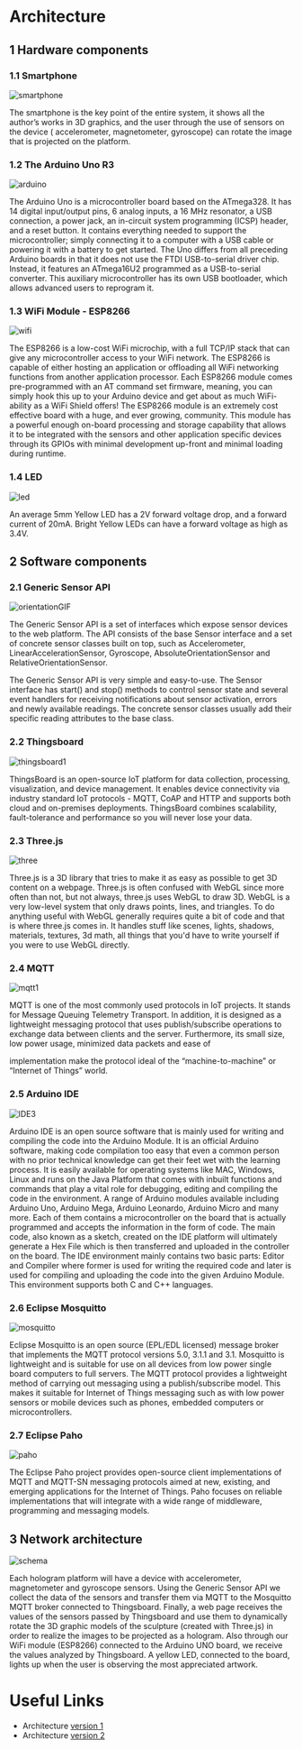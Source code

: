 # Architecture

## 1 Hardware components

### 1.1 Smartphone

![smartphone](/images/smartphone.png)

The smartphone is the key point of the entire system, it shows all the author’s works in 3D graphics, and the user through the use of sensors on the device ( accelerometer, magnetometer, gyroscope) can rotate the image that is projected on the platform.


### 1.2 The Arduino Uno R3

![arduino](/images/arduino.jpg)

The Arduino Uno is a microcontroller board based on the ATmega328. It has 14 digital input/output pins, 6 analog inputs, a 16 MHz resonator, a USB connection, a power jack, an in-circuit system programming (ICSP) header, and a reset button. It contains everything needed to support the microcontroller; simply connecting it to a computer with a USB cable or powering it with a battery to get started.
The Uno differs from all preceding Arduino boards in that it does not use the FTDI USB-to-serial driver chip. Instead, it features an ATmega16U2 programmed as a USB-to-serial converter. This auxiliary microcontroller has its own USB bootloader, which allows advanced users to reprogram it.


### 1.3 WiFi Module - ESP8266

![wifi](/images/wifi.jpg)

The ESP8266 is a low-cost WiFi microchip, with a full TCP/IP stack that can give any microcontroller access to your WiFi network. The ESP8266 is capable of either hosting an application or offloading all WiFi networking functions from another application processor. Each ESP8266 module comes pre-programmed with an AT command set firmware, meaning, you can simply hook this up to your Arduino device and get about as much WiFi-ability as a WiFi Shield offers! The ESP8266 module is an extremely cost effective board with a huge, and ever growing, community. This module has a powerful enough on-board processing and storage capability that allows it to be integrated with the sensors and other application specific devices through its GPIOs with minimal development up-front and minimal loading during runtime. 

### 1.4 LED

![led](/images/yellowLed.jpg)

An average 5mm Yellow LED has a 2V forward voltage drop, and a forward current of 20mA. Bright Yellow LEDs can have a forward voltage as high as 3.4V.


## 2 Software components

### 2.1 Generic Sensor API

![orientationGIF](/images/orientationGIF.gif)

The Generic Sensor API is a set of interfaces which expose sensor devices to the web platform. The API consists of the base Sensor interface and a set of concrete sensor classes built on top, such as Accelerometer, LinearAccelerationSensor, Gyroscope, AbsoluteOrientationSensor and RelativeOrientationSensor.

The Generic Sensor API is very simple and easy-to-use. The Sensor interface has start() and stop() methods to control sensor state and several event handlers for receiving notifications about sensor activation, errors and newly available readings. The concrete sensor classes usually add their specific reading attributes to the base class.


### 2.2 Thingsboard

![thingsboard1](/images/thingsboard.jpg)

ThingsBoard is an open-source IoT platform for
data collection, processing, visualization, and
device management.
It enables device connectivity via industry
standard IoT protocols - MQTT, CoAP and HTTP
and supports both cloud and on-premises
deployments. ThingsBoard combines scalability,
fault-tolerance and performance so you will never lose your data.

### 2.3 Three.js

![three](/images/three.png)

Three.js is a 3D library that tries to make it as easy as possible to get 3D content on a webpage.
Three.js is often confused with WebGL since more often than not, but not always, three.js uses WebGL to draw 3D. WebGL is a very low-level system that only draws points, lines, and triangles. To do anything useful with WebGL generally requires quite a bit of code and that is where three.js comes in. It handles stuff like scenes, lights, shadows, materials, textures, 3d math, all things that you'd have to write yourself if you were to use WebGL directly.


### 2.4 MQTT

![mqtt1](/images/mqtt.jpg)

MQTT is one of the most commonly used protocols
in IoT projects. It stands for Message Queuing
Telemetry Transport.
In addition, it is designed as a lightweight messaging
protocol that uses publish/subscribe operations to
exchange data between clients and the server.
Furthermore, its small size, low power usage, minimized data packets and ease of


implementation make the protocol ideal of the “machine-to-machine” or “Internet of
Things” world.

### 2.5 Arduino IDE

![IDE3](/images/IDE.jpg)

Arduino IDE is an open source software that is mainly used for writing and compiling the code into the Arduino Module. It is an official Arduino software, making code compilation too easy that even a common person with no prior technical knowledge can get their feet wet with the learning process. It is easily available for operating systems like MAC, Windows, Linux and runs on the Java Platform that comes with inbuilt functions and commands that play a vital role for debugging, editing and compiling the code in the environment. A range of Arduino modules available including Arduino Uno, Arduino Mega, Arduino Leonardo, Arduino Micro and many more. Each of them contains a microcontroller on the board that is actually programmed and accepts the information in the form of code. The main code, also known as a sketch, created on the IDE platform will ultimately generate a Hex File which is then transferred and uploaded in the controller on the board. The IDE environment mainly contains two basic parts: Editor and Compiler where former is used for writing the required code and later is used for compiling and uploading the code into the given Arduino Module. This environment supports both C and C++ languages.

### 2.6 Eclipse Mosquitto

![mosquitto](/images/Mosquitto.png)

Eclipse Mosquitto is an open source (EPL/EDL licensed) message broker that implements the MQTT protocol versions 5.0, 3.1.1 and 3.1. Mosquitto is lightweight and is suitable for use on all devices from low power single board computers to full servers.
The MQTT protocol provides a lightweight method of carrying out messaging using a publish/subscribe model. This makes it suitable for Internet of Things messaging such as with low power sensors or mobile devices such as phones, embedded computers or microcontrollers.

### 2.7 Eclipse Paho

![paho](/images/paho.png)

The Eclipse Paho project provides open-source client implementations of MQTT and MQTT-SN messaging protocols aimed at new, existing, and emerging applications for the Internet of Things.
Paho focuses on reliable implementations that will integrate with a wide range of middleware, programming and messaging models.


## 3 Network architecture

![schema](/images/architecture3.png)

Each hologram platform will have a device with accelerometer, magnetometer and gyroscope sensors. Using the Generic Sensor API  we collect the data of the sensors and transfer them via MQTT to the Mosquitto MQTT broker connected to Thingsboard. Finally, a web page receives the values of the sensors passed by Thingsboard and use them to dynamically rotate the 3D graphic models of the sculpture (created with Three.js) in order to realize the images to be projected as a hologram.
Also through our WiFi module (ESP8266) connected to the Arduino UNO board, we receive the values analyzed by Thingsboard. A yellow LED, connected to the board, lights up when the user is observing the most appreciated artwork.


# Useful Links

- Architecture [version 1](https://github.com/alessandromigliore/InteractiveClassicalArt/blob/master/First%20delivery/Architecture.md)
- Architecture [version 2](https://github.com/alessandromigliore/InteractiveClassicalArt/blob/master/Second%20delivery/Architecture.md)
